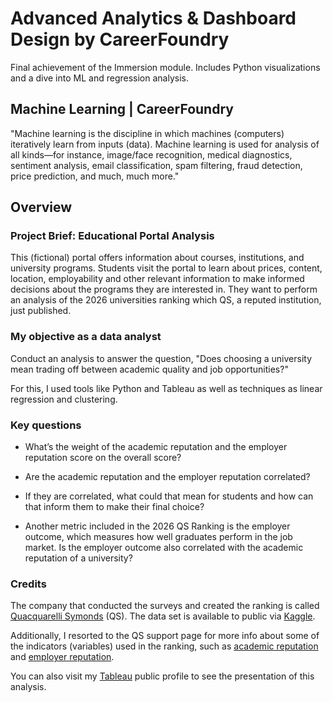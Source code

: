 # Advanced Analytics & Dashboard Design by CareerFoundry
Final achievement of the Immersion module. Includes Python visualizations and a dive into ML and regression analysis.

## Machine Learning | CareerFoundry

 "Machine learning is the discipline in which machines (computers) iteratively learn from inputs (data). Machine learning is used for analysis of all kinds—for instance, image/face recognition, medical diagnostics, sentiment analysis, email classification, spam filtering, fraud detection, price prediction, and much, much more."

## Overview

### Project Brief: Educational Portal Analysis

This (fictional) portal offers information about courses, institutions, and university programs. Students visit the portal to learn about prices, content, location, employability and other relevant information to make informed decisions about the programs they are interested in. They want to perform an analysis of the 2026 universities ranking which QS, a reputed institution, just published. 

### My objective as a data analyst

Conduct an analysis to answer the question, "Does choosing a university mean trading off between academic quality and job opportunities?"

For this, I used tools like Python and Tableau as well as techniques as linear regression and clustering.


### Key questions

+ What’s the weight of the academic reputation and the employer reputation score on the overall score?

+ Are the academic reputation and the employer reputation correlated?

+ If they are correlated, what could that mean for students and how can that inform them to make their final choice?

+ Another metric included in the 2026 QS Ranking is the employer outcome, which measures how well graduates perform in the job market. Is the employer outcome also correlated with the academic reputation of a university?


### Credits  

The company that conducted the surveys and created the ranking is called [Quacquarelli Symonds](https://www.qs.com/) (QS). The data set is available to public via [Kaggle](https://www.kaggle.com/datasets/akashbommidi/2026-qs-world-university-rankings). 

Additionally, I resorted to the QS support page for more info about some of the indicators (variables) used in the ranking, such as [academic reputation](https://support.qs.com/hc/en-gb/articles/4405952675346-Academic-Reputation-Indicator) and [employer reputation](https://support.qs.com/hc/en-gb/articles/4407794203410-Employer-Reputation-Indicator).

You can also visit my [Tableau](https://public.tableau.com/views/AdvancedAnalytics_FinalTask/Historia1?:language=en-US&publish=yes&:sid=&:redirect=auth&:display_count=n&:origin=viz_share_link) public profile to see the presentation of this analysis.
